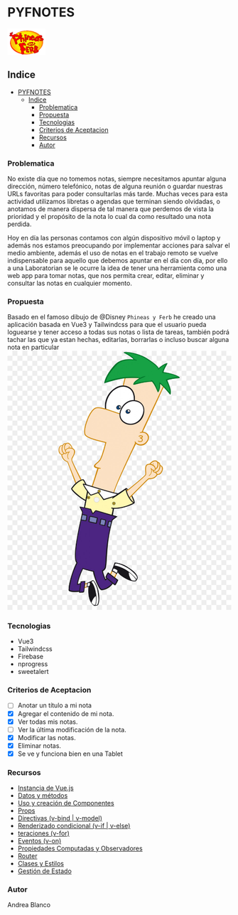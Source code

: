 # PYFNOTES  
![Image text](./src/assets/pyfLogo.png)

## Indice  
- [PYFNOTES](#pyfnotes)
  - [Indice](#indice)
    - [Problematica](#problematica)
    - [Propuesta](#propuesta)
    - [Tecnologias](#tecnologias)
    - [Criterios de Aceptacion](#criterios-de-aceptacion)
    - [Recursos](#recursos)
    - [Autor](#autor)

### Problematica  
No existe día que no tomemos notas, siempre necesitamos apuntar alguna dirección, número telefónico, notas de alguna reunión o guardar nuestras URLs favoritas para poder consultarlas más tarde. Muchas veces para esta actividad utilizamos libretas o agendas que terminan siendo olvidadas, o anotamos de manera dispersa de tal manera que perdemos de vista la prioridad y el propósito de la nota lo cual da como resultado una nota perdida.

Hoy en día las personas contamos con algún dispositivo móvil o laptop y además nos estamos preocupando por implementar acciones para salvar el medio ambiente, además el uso de notas en el trabajo remoto se vuelve indispensable para aquello que debemos apuntar en el día con día, por ello a una Laboratorian se le ocurre la idea de tener una herramienta como una web app para tomar notas, que nos permita crear, editar, eliminar y consultar las notas en cualquier momento.

### Propuesta  
Basado en el famoso dibujo de @Disney `Phineas y Ferb` he creado una aplicación basada en Vue3 y Tailwindcss para que el usuario pueda loguearse y tener acceso a todas sus notas o lista de tareas, también podrá tachar las que ya estan hechas, editarlas, borrarlas o incluso buscar alguna nota en particular  
![Image text](./src/assets/ferbc.jpg)

### Tecnologias  
- Vue3
- Tailwindcss
- Firebase
- nprogress
- sweetalert

### Criterios de Aceptacion  
- [ ] Anotar un título a mi nota
- [x] Agregar el contenido de mi nota.
- [x] Ver todas mis notas.
- [ ] Ver la última modificación de la nota.
- [x] Modificar las notas.
- [x] Eliminar notas.
- [x] Se ve y funciona bien en una Tablet

### Recursos
- [Instancia de Vue.js](https://es.vuejs.org/v2/guide/instance.html)
- [Datos y métodos](https://es.vuejs.org/v2/guide/instance.html#Datos-y-Metodos)
- [Uso y creación de Componentes](https://vuejs.org/v2/guide/components.html)
- [Props](https://es.vuejs.org/v2/guide/components.html#Pasando-datos-a-componentes-secundarios-con-Props)
- [Directivas (v-bind | v-model)](https://es.vuejs.org/v2/api/#v-bind)
- [Renderizado condicional (v-if | v-else)](https://es.vuejs.org/v2/guide/conditional.html#v-if)
- [teraciones (v-for)](https://es.vuejs.org/v2/guide/list.html#Mapeando-una-matriz-a-elementos-con-v-for)
- [ Eventos (v-on)](https://es.vuejs.org/v2/guide/events.html)
- [Propiedades Computadas y Observadores](https://es.vuejs.org/v2/guide/computed.html)
- [Router](https://next.router.vuejs.org/guide/)
- [Clases y Estilos](https://es.vuejs.org/v2/guide/class-and-style.html)
- [Gestión de Estado](https://es.vuejs.org/v2/guide/state-management.html#Gestion-de-estado-simple-desde-cero)

### Autor
Andrea Blanco